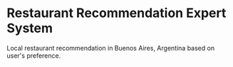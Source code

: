 # Restaurant Recommendation Expert System

Local restaurant recommendation in Buenos Aires, Argentina based on user's preference.